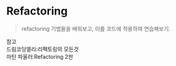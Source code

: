 # Refactoring

> refactoring 기법들을 배워보고, 이를 코드에 적용하여 연습해보기.



참고   
드림코딩엘리:리펙토링의 모든것   
마틴 파울러:Refactoring 2판

